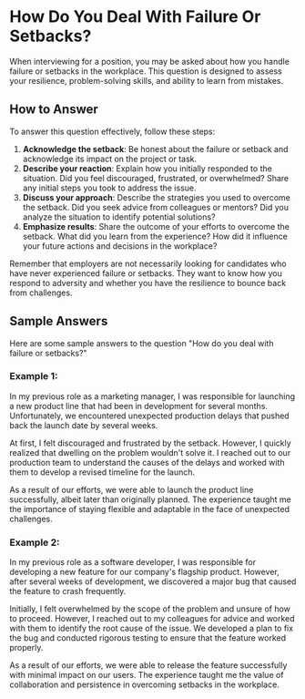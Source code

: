 How Do You Deal With Failure Or Setbacks?
==============================================================

When interviewing for a position, you may be asked about how you handle failure or setbacks in the workplace. This question is designed to assess your resilience, problem-solving skills, and ability to learn from mistakes.

How to Answer
-------------

To answer this question effectively, follow these steps:

1. **Acknowledge the setback**: Be honest about the failure or setback and acknowledge its impact on the project or task.
2. **Describe your reaction**: Explain how you initially responded to the situation. Did you feel discouraged, frustrated, or overwhelmed? Share any initial steps you took to address the issue.
3. **Discuss your approach**: Describe the strategies you used to overcome the setback. Did you seek advice from colleagues or mentors? Did you analyze the situation to identify potential solutions?
4. **Emphasize results**: Share the outcome of your efforts to overcome the setback. What did you learn from the experience? How did it influence your future actions and decisions in the workplace?

Remember that employers are not necessarily looking for candidates who have never experienced failure or setbacks. They want to know how you respond to adversity and whether you have the resilience to bounce back from challenges.

Sample Answers
--------------

Here are some sample answers to the question "How do you deal with failure or setbacks?"

### Example 1:

In my previous role as a marketing manager, I was responsible for launching a new product line that had been in development for several months. Unfortunately, we encountered unexpected production delays that pushed back the launch date by several weeks.

At first, I felt discouraged and frustrated by the setback. However, I quickly realized that dwelling on the problem wouldn't solve it. I reached out to our production team to understand the causes of the delays and worked with them to develop a revised timeline for the launch.

As a result of our efforts, we were able to launch the product line successfully, albeit later than originally planned. The experience taught me the importance of staying flexible and adaptable in the face of unexpected challenges.

### Example 2:

In my previous role as a software developer, I was responsible for developing a new feature for our company's flagship product. However, after several weeks of development, we discovered a major bug that caused the feature to crash frequently.

Initially, I felt overwhelmed by the scope of the problem and unsure of how to proceed. However, I reached out to my colleagues for advice and worked with them to identify the root cause of the issue. We developed a plan to fix the bug and conducted rigorous testing to ensure that the feature worked properly.

As a result of our efforts, we were able to release the feature successfully with minimal impact on our users. The experience taught me the value of collaboration and persistence in overcoming setbacks in the workplace.
